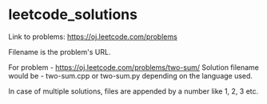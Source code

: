 # leetcode_solutions

Link to problems: https://oj.leetcode.com/problems

Filename is the problem's URL. 

For problem - https://oj.leetcode.com/problems/two-sum/ Solution filename would be - two-sum.cpp or two-sum.py depending on the language used.

In case of multiple solutions, files are appended by a number like 1, 2, 3 etc.


